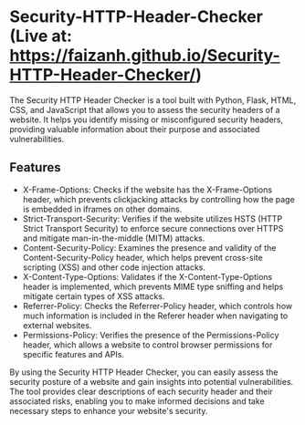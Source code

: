 # Security-HTTP-Header-Checker (Live at: https://faizanh.github.io/Security-HTTP-Header-Checker/)

The Security HTTP Header Checker is a tool built with Python, Flask, HTML, CSS, and JavaScript that allows you to assess the security headers of a website. It helps you identify missing or misconfigured security headers, providing valuable information about their purpose and associated vulnerabilities.


## Features
* X-Frame-Options: Checks if the website has the X-Frame-Options header, which prevents clickjacking attacks by controlling how the page is embedded in iframes on other domains.
* Strict-Transport-Security: Verifies if the website utilizes HSTS (HTTP Strict Transport Security) to enforce secure connections over HTTPS and mitigate man-in-the-middle (MITM) attacks.
* Content-Security-Policy: Examines the presence and validity of the Content-Security-Policy header, which helps prevent cross-site scripting (XSS) and other code injection attacks.
* X-Content-Type-Options: Validates if the X-Content-Type-Options header is implemented, which prevents MIME type sniffing and helps mitigate certain types of XSS attacks.
* Referrer-Policy: Checks the Referrer-Policy header, which controls how much information is included in the Referer header when navigating to external websites.
* Permissions-Policy: Verifies the presence of the Permissions-Policy header, which allows a website to control browser permissions for specific features and APIs.


By using the Security HTTP Header Checker, you can easily assess the security posture of a website and gain insights into potential vulnerabilities. The tool provides clear descriptions of each security header and their associated risks, enabling you to make informed decisions and take necessary steps to enhance your website's security.
